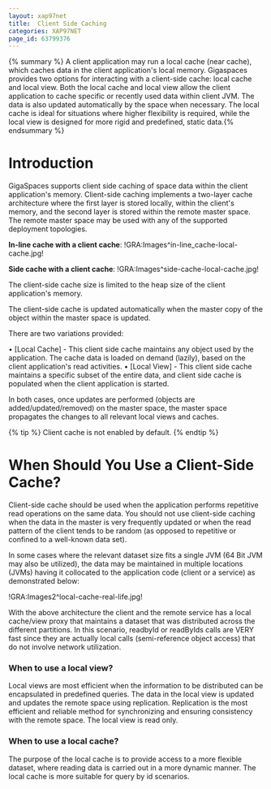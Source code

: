 ```yaml
---
layout: xap97net
title:  Client Side Caching
categories: XAP97NET
page_id: 63799376
---
```



{% summary %} A client application may run a local cache (near cache), which caches data in the client application's local memory. Gigaspaces provides two options for interacting with a client-side cache: local cache and local view. Both the local cache and local view allow the client application to cache specific or recently used data within client JVM. The data is also updated automatically by the space when necessary. The local cache is ideal for situations where higher flexibility is required, while the local view is designed for more rigid and predefined, static data.{% endsummary %}


# Introduction

GigaSpaces supports client side caching of space data within the client application's memory. Client-side caching implements a two-layer cache architecture where the first layer is stored locally, within the client's memory, and the second layer is stored within the remote master space. The remote master space may be used with any of the supported deployment topologies.

**In-line cache with a client cache**:
!GRA:Images^in-line_cache-local-cache.jpg!

**Side cache with a client cache**:
!GRA:Images^side-cache-local-cache.jpg!

The client-side cache size is limited to the heap size of the client application's memory.

The client-side cache is updated automatically when the master copy of the object within the master space is updated.

There are two variations provided:

• [Local Cache] - This client side cache maintains any object used by the application. The cache data is loaded on demand (lazily), based on the client application's read activities.
• [Local View] - This client side cache maintains a specific subset of the entire data, and client side cache is populated when the client application is started.

In both cases, once updates are performed (objects are added/updated/removed) on the master space, the master space propagates the changes to all relevant local views and caches.


{% tip %}
 Client cache is not enabled by default.
{% endtip %}


# When Should You Use a Client-Side Cache?

Client-side cache should be used when the application performs repetitive read operations on the same data. You should not use client-side caching when the data in the master is very frequently updated or when the read pattern of the client tends to be random (as opposed to repetitive or confined to a well-known data set).

In some cases where the relevant dataset size fits a single JVM (64 Bit JVM may also be utilized), the data may be maintained in multiple locations (JVMs) having it collocated to the application code (client or a service) as demonstrated below:

!GRA:Images2^local-cache-real-life.jpg!

With the above architecture the client and the remote service has a local cache/view proxy that maintains a dataset that was distributed across the different partitions. In this scenario, readbyId or readByIds calls are VERY fast since they are actually local calls (semi-reference object access) that do not involve network utilization.

### When to use a local view?

Local views are most efficient when the information to be distributed can be encapsulated in predefined queries. The data in the local view is updated and updates the remote space using replication. Replication is the most efficient and reliable method for synchronizing and ensuring consistency with the remote space. The local view is read only.

### When to use a local cache?

The purpose of the local cache is to provide access to a more flexible dataset, where reading data is carried out in a more dynamic manner. The local cache is more suitable for query by id scenarios.
